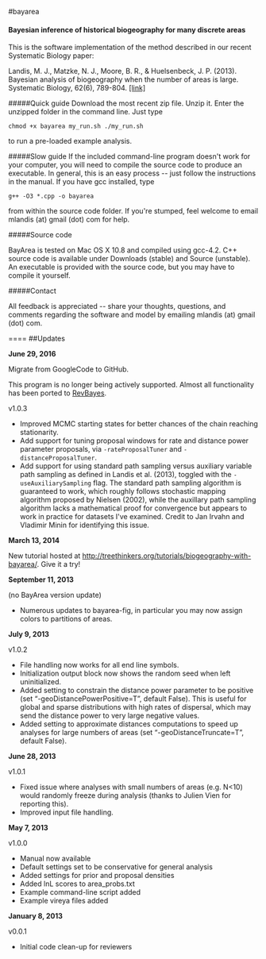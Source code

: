 #bayarea
#### Bayesian inference of historical biogeography for many discrete areas

This is the software implementation of the method described in our recent Systematic Biology paper:

Landis, M. J., Matzke, N. J., Moore, B. R., & Huelsenbeck, J. P. (2013). Bayesian analysis of biogeography when the number of areas is large. Systematic Biology, 62(6), 789-804. [[link]](http://sysbio.oxfordjournals.org/content/62/6/789)

#####Quick guide
Download the most recent zip file. Unzip it. Enter the unzipped folder in the command line. Just type
```
chmod +x bayarea my_run.sh ./my_run.sh
```
to run a pre-loaded example analysis.

#####Slow guide
If the included command-line program doesn't work for your computer, you will need to compile the source code to produce an executable. In general, this is an easy process -- just follow the instructions in the manual. If you have gcc installed, type
```
g++ -O3 *.cpp -o bayarea
```
from within the source code folder. If you're stumped, feel welcome to email mlandis (at) gmail (dot) com for help.

#####Source code

BayArea is tested on Mac OS X 10.8 and compiled using gcc-4.2. C++ source code is available under Downloads (stable) and Source (unstable). An executable is provided with the source code, but you may have to compile it yourself.

#####Contact

All feedback is appreciated -- share your thoughts, questions, and comments regarding the software and model by emailing mlandis (at) gmail (dot) com.

====
##Updates

**June 29, 2016**

Migrate from GoogleCode to GitHub.

This program is no longer being actively supported. Almost all functionality has been ported to [RevBayes](http://github.com/revbayes/revbayes).

v1.0.3
* Improved MCMC starting states for better chances of the chain reaching stationarity.
* Add support for tuning proposal windows for rate and distance power parameter proposals, via `-rateProposalTuner` and `-distanceProposalTuner`.
* Add support for using standard path sampling versus auxiliary variable path sampling as defined in Landis et al. (2013), toggled with the `-useAuxiliarySampling` flag. The standard path sampling algorithm is guaranteed to work, which roughly follows stochastic mapping algorithm proposed by Nielsen (2002), while the auxillary path sampling algorithm lacks a mathematical proof for convergence but appears to work in practice for datasets I've examined. Credit to Jan Irvahn and Vladimir Minin for identifying this issue.


**March 13, 2014**

New tutorial hosted at http://treethinkers.org/tutorials/biogeography-with-bayarea/. Give it a try!

**September 11, 2013**

(no BayArea version update)
* Numerous updates to bayarea-fig, in particular you may now assign colors to partitions of areas.

**July 9, 2013**

v1.0.2
* File handling now works for all end line symbols.
* Initialization output block now shows the random seed when left uninitialized.
* Added setting to constrain the distance power parameter to be positive (set “-geoDistancePowerPositive=T”, default False). This is useful for global and sparse distributions with high rates of dispersal, which may send the distance power to very large negative values.
* Added setting to approximate distances computations to speed up analyses for large numbers of areas (set “-geoDistanceTruncate=T”, default False).

**June 28, 2013**

v1.0.1
* Fixed issue where analyses with small numbers of areas (e.g. N<10) would randomly freeze during analysis (thanks to Julien Vien for reporting this).
* Improved input file handling.

**May 7, 2013**

v1.0.0
* Manual now available
* Default settings set to be conservative for general analysis
* Added settings for prior and proposal densities
* Added lnL scores to area_probs.txt
* Example command-line script added
* Example vireya files added

**January 8, 2013**

v0.0.1
* Initial code clean-up for reviewers
